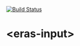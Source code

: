 [![Build Status](https://travis-ci.org/eras-ltd/eras-input.svg?branch=master)](https://travis-ci.org/eras-ltd/eras-input)
# \<eras-input\>